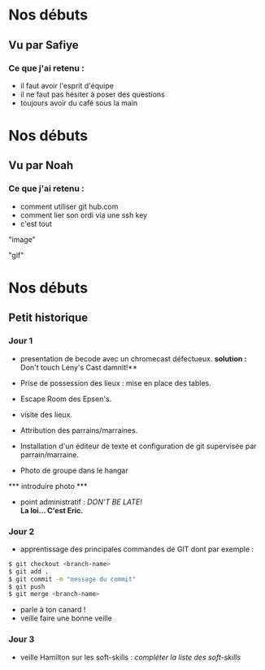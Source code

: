 # Nos débuts
## Vu par Safiye

### Ce que j'ai retenu :

- il faut avoir l'esprit d'équipe
- il ne faut pas hésiter à poser des questions
- toujours avoir du café sous la main

# Nos débuts
## Vu par Noah 

### Ce que j'ai retenu : 

- comment utiliser git hub.com  
- comment lier son ordi via une ssh key
- c'est tout 

"image" 

"gif" 

# Nos débuts

## Petit historique 

### Jour 1 ###

- presentation de becode avec un chromecast défectueux. 
**solution :** Don't touch Leny's Cast damnit!**

- Prise de possession des lieux : mise en place des tables.

- Escape Room des Epsen's.

- visite des lieux.

- Attribution des parrains/marraines.

- Installation d'un éditeur de texte et configuration de git supervisée par parrain/marraine.

- Photo de groupe dans le hangar 

*** introduire photo ***

- point administratif : *DON'T BE LATE!*  
  **La loi... C'est Eric.**
  
### Jour 2 ###

- apprentissage des principales commandes de GIT dont par exemple : 

```sh
$ git checkout <branch-name>
$ git add .
$ git commit -m "message du commit"
$ git push 
$ git merge <branch-name>
```

- parle à ton canard !
- veille faire une bonne veille 

### Jour 3 ###

- veille Hamilton sur les soft-skills : 
    *compléter la liste des soft-skills*



